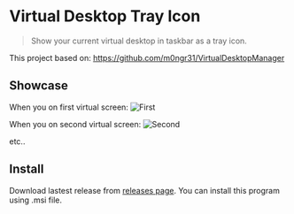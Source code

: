 # Virtual Desktop Tray Icon

> Show your current virtual desktop in taskbar as a tray icon.

This project based on: https://github.com/m0ngr31/VirtualDesktopManager

## Showcase

When you on first virtual screen: ![First](https://raw.githubusercontent.com/ridvanaltun/virtual-desktop-tray-icon/master/images/1.png)

When you on second virtual screen: ![Second](https://raw.githubusercontent.com/ridvanaltun/virtual-desktop-tray-icon/master/images/2.png)

etc..

## Install

Download lastest release from [releases page](https://github.com/ridvanaltun/virtual-desktop-tray-icon/releases). You can install this program using .msi file.